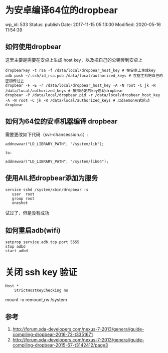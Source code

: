 # 为安卓编译64位的dropbear


wp_id: 533
Status: publish
Date: 2017-11-15 05:13:00
Modified: 2020-05-16 11:54:39


## 如何使用dropbear

这里主要是需要在安卓上生成 host key，以及把自己的公钥传到安卓上

```
dropbearkey -t rsa -f /data/local/dropbear_host_key # 在安卓上生成key
adb push ~/.ssh/id_rsa.pub /data/local/authorized_keys # 在宿主机把自己的密钥传过去
dropbear -F -E -r /data/local/dropbear_host_key -A -N root -C jk -R /data/local/authorized_keys # 按照给定的key启动dropbear
dropbear -P /data/local/dropbear.pid -r /data/local/dropbear_host_key -A -N root -C jk -R /data/local/authorized_keys # 以daemon形式启动dropbear
```

## 如何为64位的安卓机器编译 dropbear

需要更改如下代码（svr-chansession.c）:

```
addnewvar("LD_LIBRARY_PATH", "/system/lib");

to:

addnewvar("LD_LIBRARY_PATH", "/system/lib64");
```

## 使用AIL把dropbear添加为服务

```
service sshd /system/xbin/dropbear -s
   user  root
   group root
   oneshot
```
试过了，但是没有成功

## 如何重启adb(wifi)

```
setprop service.adb.tcp.port 5555
stop adbd
start adbd
```

# 关闭 ssh key 验证

```
Host *
    StrictHostKeyChecking no
```

mount -o remount,rw /system




## 参考

1. http://forum.xda-developers.com/nexus-7-2013/general/guide-compiling-dropbear-2016-73-t3351671
2. http://forum.xda-developers.com/nexus-7-2013/general/guide-compiling-dropbear-2015-67-t3142412/page3
